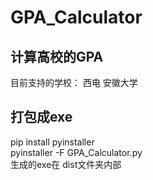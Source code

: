 # GPA_Calculator
## 计算高校的GPA
目前支持的学校：
西电 安徽大学

## 打包成exe
pip install pyinstaller<br>
pyinstaller -F GPA_Calculator.py<br>
生成的exe在 dist文件夹内部<br>